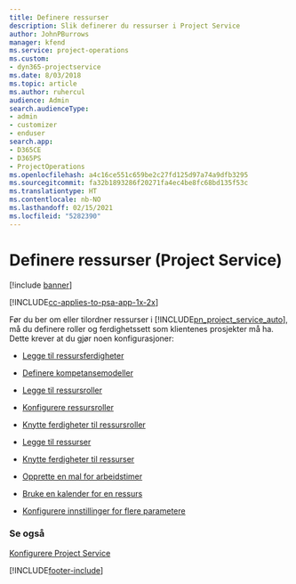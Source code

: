 ```yaml
---
title: Definere ressurser
description: Slik definerer du ressurser i Project Service
author: JohnPBurrows
manager: kfend
ms.service: project-operations
ms.custom:
- dyn365-projectservice
ms.date: 8/03/2018
ms.topic: article
ms.author: ruhercul
audience: Admin
search.audienceType:
- admin
- customizer
- enduser
search.app:
- D365CE
- D365PS
- ProjectOperations
ms.openlocfilehash: a4c16ce551c659be2c27fd125d97a74a9dfb3295
ms.sourcegitcommit: fa32b1893286f20271fa4ec4be8fc68bd135f53c
ms.translationtype: HT
ms.contentlocale: nb-NO
ms.lasthandoff: 02/15/2021
ms.locfileid: "5282390"
---
```

# <a name="set-up-resources-project-service"></a>Definere ressurser (Project Service)

[!include [banner](../includes/psa-now-project-operations.md)]

[!INCLUDE[cc-applies-to-psa-app-1x-2x](../includes/cc-applies-to-psa-app-1x-2x.md)]

Før du ber om eller tilordner ressurser i [!INCLUDE[pn_project_service_auto](../includes/pn-project-service-auto.md)], må du definere roller og ferdighetssett som klientenes prosjekter må ha. Dette krever at du gjør noen konfigurasjoner:  
  
-   [Legge til ressursferdigheter](../psa/add-resource-skills.md)  
  
-   [Definere kompetansemodeller](../psa/set-up-proficiency-models.md)  
  
-   [Legge til ressursroller](../psa/add-resource-roles.md)  
  
-   [Konfigurere ressursroller](../psa/configure-resource-roles.md)  
  
-   [Knytte ferdigheter til ressursroller](../psa/associate-skills-with-resource-roles.md)  
  
-   [Legge til ressurser](../psa/add-resources.md)  
  
-   [Knytte ferdigheter til ressurser](../psa/associate-skills-with-resources.md)  
  
-   [Opprette en mal for arbeidstimer](../psa/create-work-hours-template.md)  
  
-   [Bruke en kalender for en ressurs](../psa/apply-calendar-resource.md)  
  
-   [Konfigurere innstillinger for flere parametere](../psa/configure-additional-parameters-settings.md)  
  
### <a name="see-also"></a>Se også  
 [Konfigurere Project Service](../psa/configure.md)


[!INCLUDE[footer-include](../includes/footer-banner.md)]